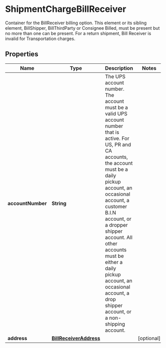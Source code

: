 

# ShipmentChargeBillReceiver

Container for the BillReceiver billing option.  This element or its sibling element, BillShipper, BillThirdParty or Consignee Billed, must be present but no more than one can be present. For a return shipment, Bill Receiver is invalid for Transportation charges.

## Properties

| Name | Type | Description | Notes |
|------------ | ------------- | ------------- | -------------|
|**accountNumber** | **String** | The UPS account number.  The account must be a valid UPS account number that is active. For US, PR and CA accounts, the account must be a daily pickup account, an occasional account, a customer B.I.N account, or a dropper shipper account. All other accounts must be either a daily pickup account, an occasional account, a drop shipper account, or a non-shipping account. |  |
|**address** | [**BillReceiverAddress**](BillReceiverAddress.md) |  |  [optional] |



